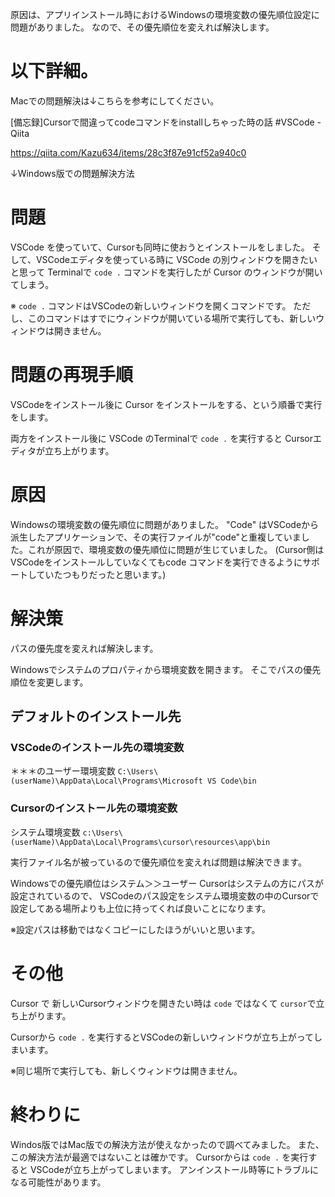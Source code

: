 <!--
title:   VSCodeとCursor両方のエディタをインストールした時のトラブル (Windows版：CursorはOSSのVSCodeをforkしてAIを追加したエディタ)
tags:    VSCode,Windows,cursor
id:      a92914d50a8d36e5a12f
private: false
-->

原因は、アプリインストール時におけるWindowsの環境変数の優先順位設定に問題がありました。
なので、その優先順位を変えれば解決します。



# 以下詳細。

Macでの問題解決は↓こちらを参考にしてください。

[備忘録]Cursorで間違ってcodeコマンドをinstallしちゃった時の話 #VSCode - Qiita

https://qiita.com/Kazu634/items/28c3f87e91cf52a940c0

↓Windows版での問題解決方法

# 問題
VSCode を使っていて、Cursorも同時に使おうとインストールをしました。
そして、VSCodeエディタを使っている時に VSCode の別ウィンドウを開きたいと思って Terminalで `code .` コマンドを実行したが Cursor のウィンドウが開いてしまう。

※ `code .` コマンドはVSCodeの新しいウィンドウを開くコマンドです。
ただし、このコマンドはすでにウィンドウが開いている場所で実行しても、新しいウィンドウは開きません。



# 問題の再現手順

VSCodeをインストール後に Cursor をインストールをする、という順番で実行をします。

両方をインストール後に VSCode のTerminalで `code .` を実行すると Cursorエディタが立ち上がります。



# 原因
Windowsの環境変数の優先順位に問題がありました。
"Code" はVSCodeから派生したアプリケーションで、その実行ファイルが"code"と重複していました。これが原因で、環境変数の優先順位に問題が生じていました。
(Cursor側は VSCodeをインストールしていなくてもcode コマンドを実行できるようにサポートしていたつもりだったと思います。)



# 解決策

パスの優先度を変えれば解決します。

Windowsでシステムのプロパティから環境変数を開きます。
そこでパスの優先順位を変更します。

## デフォルトのインストール先

### VSCodeのインストール先の環境変数
＊＊＊のユーザー環境変数
`C:\Users\(userName)\AppData\Local\Programs\Microsoft VS Code\bin`



### Cursorのインストール先の環境変数
システム環境変数
`c:\Users\(userName)\AppData\Local\Programs\cursor\resources\app\bin`

実行ファイル名が被っているので優先順位を変えれば問題は解決できます。



Windowsでの優先順位はシステム＞＞ユーザー
Cursorはシステムの方にパスが設定されているので、
VSCodeのパス設定をシステム環境変数の中のCursorで設定してある場所よりも上位に持ってくれば良いことになります。

※設定パスは移動ではなくコピーにしたほうがいいと思います。



# その他

Cursor で 新しいCursorウィンドウを開きたい時は
`code` ではなくて `cursor`で立ち上がります。

Cursorから `code .` を実行するとVSCodeの新しいウィンドウが立ち上がってしまいます。

※同じ場所で実行しても、新しくウィンドウは開きません。



# 終わりに

Windos版ではMac版での解決方法が使えなかったので調べてみました。
また、この解決方法が最適ではないことは確かです。
Cursorからは `code .` を実行すると VSCodeが立ち上がってしまいます。
アンインストール時等にトラブルになる可能性があります。
